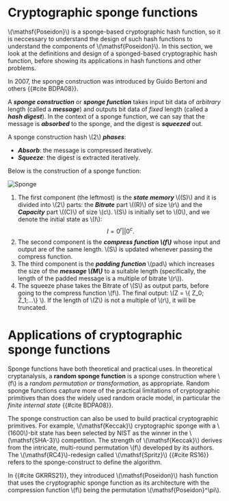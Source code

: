 # Cryptographic sponge functions

\\(\mathsf{Poseidon}\\) is a sponge-based cryptographic hash function, so it is neccessary to understand the design of such hash functions to understand the components of \\(\mathsf{Poseidon}\\). In this section, we look at the definitions and design of a sponged-based cryptographic hash function, before showing its applications in hash functions and other problems.

In 2007, the sponge construction was introduced by Guido Bertoni and others {{#cite BDPA08}}.

A ***sponge construction*** or ***sponge function*** takes input bit data of *arbitrary* length (called a ***message***) and outputs bit data of *fixed* length (called a ***hash digest***). In the context of a sponge function, we can say that the message is ***absorbed*** to the sponge, and the digest is ***squeezed*** out.

A sponge construction hash \\(2\\) ***phases***:
+ ***Absorb***: the message is compressed iteratively.
+ ***Squeeze***: the digest is extracted iteratively.

Below is the construction of a sponge function:

![Sponge](https://keccak.team/images/Sponge-150.png)

1. The first component (the leftmost) is the ***state memory*** \\((S)\\) and it is divided into \\(2\\) parts: the ***Bitrate*** part \\((R)\\) of size \\(r\\) and the ***Capacity*** part \\((C)\\) of size \\(c\\). \\(S\\) is initially set to \\(0\\), and we denote the initial state as \\(I\\): $$I = 0^r || 0^c.$$
2. The second component is the ***compress function \\(f\\)*** whose input and output are of the same length. \\(S\\) is updated whenever passing the compress function.
3. The third component is the ***padding function*** \\(pad\\) which increases the size of the ***message \\(M\\)*** to a suitable length (specifically, the length of the padded message is a multiple of bitrate \\(r\\)).
4. The squeeze phase takes the Bitrate of \\(S\\) as output parts, before going to the compress function \\(f\\). The final output: \\(Z = \\{ Z_0; Z_1;...\\} \\). If the length of \\(Z\\) is not a multiple of \\(r\\), it will be truncated.

# Applications of cryptographic sponge functions

Sponge functions have both theoretical and practical uses. In theoretical cryptanalysis, a **random sponge function** is a sponge construction where \\(f\\) is a *random permutation or transformation*, as appropriate. Random sponge functions capture more of the practical limitations of cryptographic primitives than does the widely used random oracle model, in particular the *finite internal state* {{#cite BDPA08}}.

The sponge construction can also be used to build practical cryptographic primitives. For example, \\(\mathsf{Keccak}\\) cryptographic sponge with a \\(1600\\)-bit state has been selected by NIST as the winner in the \\(\mathsf{SHA-3}\\) competition. The strength of \\(\mathsf{Keccak}\\) derives from the intricate, multi-round permutation \\(f\\) developed by its authors. The \\(\mathsf{RC4}\\)-redesign called \\(\mathsf{Spritz}\\) {{#cite RS16}} refers to the sponge-construct to define the algorithm.

In {{#cite GKRRS21}}, they introduced \\(\mathsf{Poseidon}\\) hash function that uses the cryptographic sponge function as its architecture with the compression function \\(f\\) being the permutation \\(\mathsf{Poseidon}^\pi\\).